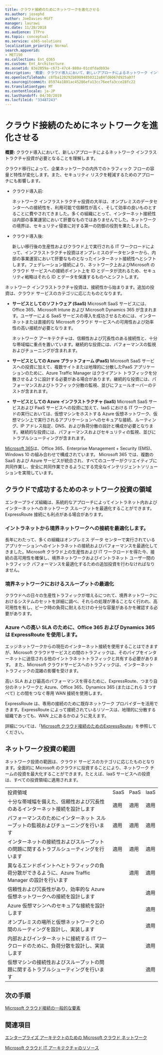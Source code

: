 ```yaml
---
title: クラウド接続のためにネットワークを進化させる
ms.author: josephd
author: JoeDavies-MSFT
manager: laurawi
ms.date: 11/28/2018
ms.audience: ITPro
ms.topic: conceptual
ms.service: o365-solutions
localization_priority: Normal
search.appverid:
- MET150
ms.collection: Ent_O365
ms.custom: Ent_Architecture
ms.assetid: 83e2859a-c673-47c4-880a-01cdfdadb93e
description: '概要: クラウド導入において、新しいアプローチによるネットワーク インフラストラクチャ投資が必要となることを理解します。'
ms.openlocfilehash: c8fba120292b89894850312a84fd6067d925a07f
ms.sourcegitcommit: 85974a1891ac45286efa13cc76eefa3cce28fc22
ms.translationtype: MT
ms.contentlocale: ja-JP
ms.lasthandoff: 04/30/2019
ms.locfileid: "33487243"
---
```

# <a name="evolving-your-network-for-cloud-connectivity"></a>クラウド接続のためにネットワークを進化させる

 **概要:** クラウド導入において、新しいアプローチによるネットワーク インフラストラクチャ投資が必要となることを理解します。
  
クラウド移行によって、企業ネットワークの内外でのトラフィック フローの容量と特性が変化します。また、セキュリティ リスクを軽減するためのアプローチにも影響します。
  
- クラウド導入前:
    
    ネットワーク インフラストラクチャ投資の大半は、オンプレミスのデータセンターへの接続性を、利用可能で信頼性が高く、そして効率の良いものとすることに費やされてきました。多くの組織にとって、インターネット接続性は内部の事業運営において肝要なものではありませんでした。ネットワークの境界は、セキュリティ侵害に対する第一の防御の役割を果たしました。
    
- クラウド導入後:
    
    新しい移行後の生産性およびクラウド上で実行される IT ワークロードによって、インフラストラクチャ投資はオンプレミスのデータセンターから、内部の事業運営において肝要なものとなったインターネット接続性へとシフトします。フェデレーション接続により、ネットワーク上およびMicrosoft のクラウド サービスへの接続ポイント上を ID とデータが流れるため、セキュリティ戦略はそれら ID とデータを保護するものへとシフトします。
    
ネットワーク インフラストラクチャ投資は、接続性から始まります。追加の投資は、クラウド サービスのカテゴリに応じたものとなります。
  
- **サービスとしてのソフトウェア (SaaS)** Microsoft SaaS サービスには、Office 365、Microsoft Intune および Microsoft Dynamics 365 が含まれます。ユーザーによる SaaS サービスの導入を成功させるためには、インターネットまたは直接的な Microsoft クラウド サービスへの可用性および効率性の高い接続が必要となります。
    
    ネットワーク アーキテクチャは、信頼性および冗長性のある接続性と、十分な帯域幅に重点を置いています。継続的な投資には、パフォーマンスの監視およびチューニングが含まれます。
    
- **サービスとしての Azure プラットフォーム (PaaS)** Microsoft SaaS サービスへの投資に加えて、複数サイトまたは地理的に分散したPaaS アプリケーションのために、Azure Traffic Manager はクライアント トラフィックを分散させるように設計する必要がある場合があります。継続的な投資には、パフォーマンスおよびトラフィック分散の監視、並びにフェールオーバーのテストが含まれます。
    
- **サービスとしての Azure インフラストラクチャ (IaaS)** Microsoft SaaS サービスおよび PaaS サービスへの投資に加えて、IaaS における IT ワークロードの実行においては、仮想マシンをホストする Azure 仮想ネットワーク、仮想マシン上で実行されるアプリケーションへのセキュアな接続、ルーティング、IP アドレス指定、DNS、および負荷分散の設計と構成が必要となります。継続的な投資には、パフォーマンスおよびセキュリティの監視、並びにトラブルシューティングが含まれます。

[Microsoft 365](https://www.microsoft.com/microsoft-365)は、Office 365、Enterprise Management + Security (EMS)、Windows 10 の組み合わせで構成されています。 Microsoft 365 では、複数の SaaS および Azure サービスが統合され、すべてのユーザーがクリエイティブに共同作業し、安全に共同作業できるようにする完全なインテリジェントソリューションを実現しています。
    
## <a name="areas-of-networking-investment-for-success-in-the-cloud"></a>クラウドで成功するためのネットワーク投資の領域

エンタープライズ組織は、系統的なアプローチによってイントラネット内およびインターネットへのネットワーク スループットを最適化することができます。ExpressRoute 接続にも利点がある場合があります。
  
### <a name="optimize-intranet-connectivity-to-your-edge-network"></a>イントラネットから境界ネットワークへの接続を最適化します。

長年にわたって、多くの組織はオンプレミス データ センターで実行されているアプリケーションへのイントラネットの接続およびパフォーマンスを最適化してきました。Microsoft クラウド上の生産性および IT ワークロードを得た今、接続の高可用性を確保し、境界ネットワークおよびイントラネット ユーザー間のトラフィック パフォーマンスを最適化するための追加投資を行わなければなりません。
  
### <a name="optimize-throughput-at-your-edge-network"></a>境界ネットワークにおけるスループットの最適化

クラウドへの日々の生産性トラフィックが増えるにつれて、境界ネットワークにおけるシステムのセットを詳細に調べ、それらの処理が滞ることなく行われ、高可用性を有し、ピーク時の負荷に耐えるだけの十分な容量があるかを確認する必要があります。
  
### <a name="for-a-high-sla-to-azure-office-365-and-dynamics-365-use-expressroute"></a>Azure への高い SLA のために、Office 365 および Dynamics 365 は ExpressRoute を使用します。

エッジネットワークからの現在のインターネット接続を使用することはできますが、Microsoft クラウドサービスとの間のトラフィックは、そのパイプをインターネットに送信される他のイントラネットトラフィックと共有する必要があります。 また、Microsoft クラウドサービスへのトラフィックは、インターネット トラフィックの混雑の影響を受けます。
  
高い SLA および最高のパフォーマンスを得るために、ExpressRoute、つまり自分のネットワークと Azure、Office 365、Dynamics 365 (またはこれら 3 つすべて) との間をつなぐ専用 WAN 接続を使用します。 
  
ExpressRoute は、専用の接続のために既存ネットワーク プロバイダーを活用できます。ExpressRoute によって接続されているリソースは、地理的に分散する組織であっても、WAN 上にあるかのように見えます。
  
詳細については、「[Microsoft クラウド接続のためのExpressRoute](expressroute-for-microsoft-cloud-connectivity.md)」を参照してください。
  
## <a name="scope-of-network-investments"></a>ネットワーク投資の範囲

ネットワーク投資の範囲は、クラウド サービスのカテゴリに応じたものとなります。全面的に Microsoft のクラウドに投資することにより、ネットワーク チームの投資を最大化することができます。たとえば、IaaS サービスへの投資は、すべての投資領域に適用されます。
  
|||||
|:-----|:-----|:-----|:-----|
|投資領域  <br/> |SaaS  <br/> |PaaS  <br/> |IaaS  <br/> |
|十分な帯域幅を備えた、信頼性および冗長性のあるインターネット接続を設計します  <br/> |適用  <br/> |適用  <br/> |適用  <br/> |
|パフォーマンスのためにインターネット スループットの監視およびチューニングを行います  <br/> |適用  <br/> |適用  <br/> |適用  <br/> |
|インターネットの接続性およびスループットの問題に関するトラブルシューティングを行います  <br/> |適用  <br/> |適用  <br/> |適用  <br/> |
|異なるエンドポイントへとトラフィックの負荷分散ができるように、Azure Traffic Manager の設計を行います  <br/> ||適用  <br/> |適用  <br/> |
|信頼性および冗長性があり、効率的な Azure 仮想ネットワークへの接続を設計します  <br/> |||適用  <br/> |
|Azure 仮想マシンへのセキュアな接続を設計します  <br/> |||適用  <br/> |
|オンプレミスの場所と仮想ネットワークとの間のルーティングを設計し、実装します  <br/> |||適用  <br/> |
|内部およびインターネットに接続する IT ワークロードのために、負荷分散を設計し、実装します  <br/> |||適用  <br/> |
|仮想マシンの接続性およびスループットの問題に関するトラブルシューティングを行います  <br/> |||適用  <br/> |
   
## <a name="next-step"></a>次の手順

[Microsoft クラウド接続の一般的な要素](common-elements-of-microsoft-cloud-connectivity.md)

## <a name="see-also"></a>関連項目

[エンタープライズ アーキテクトのための Microsoft クラウド ネットワーク](microsoft-cloud-networking-for-enterprise-architects.md)
  
[Microsoft クラウド IT アーキテクチャのリソース](microsoft-cloud-it-architecture-resources.md)




